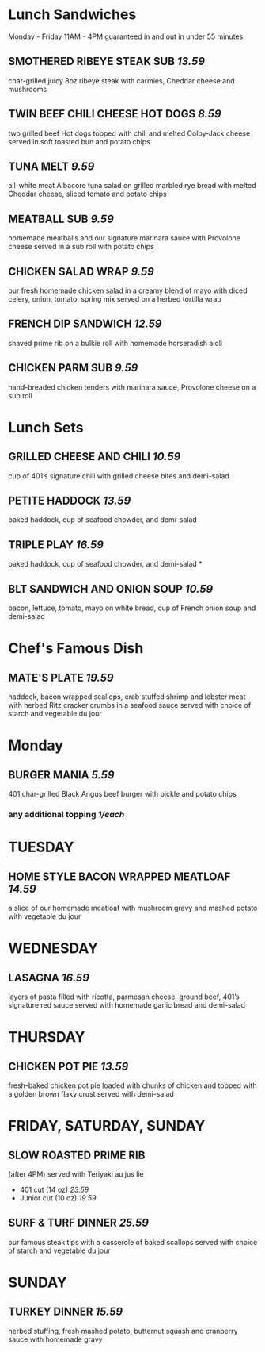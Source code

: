 # Lunch Sandwiches
Monday - Friday 11AM - 4PM
guaranteed in and out in under 55 minutes

## SMOTHERED RIBEYE STEAK SUB *13.59*
char-grilled juicy 8oz ribeye steak with carmies, Cheddar cheese and mushrooms

## TWIN BEEF CHILI CHEESE HOT DOGS *8.59*
two grilled beef Hot dogs topped with chili and melted Colby-Jack cheese served in soft toasted bun and potato chips

## TUNA MELT *9.59*
all-white meat Albacore tuna salad on grilled marbled rye bread with melted Cheddar cheese, sliced tomato and potato chips

## MEATBALL SUB *9.59*
homemade meatballs and our signature marinara sauce with Provolone cheese served in a sub roll with potato chips

## CHICKEN SALAD WRAP *9.59*
our fresh homemade chicken salad in a creamy blend of mayo with diced celery, onion, tomato, spring mix served on a herbed tortilla wrap

## FRENCH DIP SANDWICH *12.59*
shaved prime rib on a bulkie roll with homemade horseradish aioli

## CHICKEN PARM SUB *9.59*
hand-breaded chicken tenders with marinara sauce, Provolone cheese on a sub roll


# Lunch Sets

## GRILLED CHEESE AND CHILI *10.59*
cup of 401’s signature chili with grilled cheese bites and demi-salad

## PETITE HADDOCK *13.59*
baked haddock, cup of seafood chowder, and demi-salad

## TRIPLE PLAY *16.59* 
baked haddock, cup of seafood chowder, and demi-salad *

## BLT SANDWICH AND ONION SOUP *10.59*
bacon, lettuce, tomato, mayo on white bread, cup of French onion soup and demi-salad

# Chef's Famous Dish

## MATE'S PLATE *19.59*
haddock, bacon wrapped scallops, crab stuffed shrimp and lobster meat with herbed Ritz cracker crumbs in a seafood sauce served with choice of starch and vegetable du jour

# Monday

## BURGER MANIA *5.59*
401 char-grilled Black Angus beef burger with pickle and potato chips
### any additional topping *1/each*

# TUESDAY

## HOME STYLE BACON WRAPPED MEATLOAF *14.59*
a slice of our homemade meatloaf with mushroom gravy and mashed potato with vegetable du jour

# WEDNESDAY

## LASAGNA *16.59*
layers of pasta filled with ricotta, parmesan cheese, ground beef, 401’s signature red sauce served with homemade garlic bread and demi-salad

# THURSDAY

## CHICKEN POT PIE *13.59*
fresh-baked chicken pot pie loaded with chunks of chicken and topped with a golden brown flaky crust served with demi-salad

# FRIDAY, SATURDAY, SUNDAY

## SLOW ROASTED PRIME RIB
(after 4PM) served with Teriyaki au jus lie

* 401 cut (14 oz) *23.59*
* Junior cut (10 oz) *19.59*

## SURF & TURF DINNER *25.59*
our famous steak tips with a casserole of baked scallops served with choice of starch and vegetable du jour

# SUNDAY

## TURKEY DINNER *15.59*
herbed stuffing, fresh mashed potato, butternut squash and cranberry sauce with homemade gravy